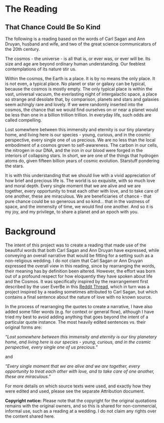 # The Reading

## That Chance Could Be So Kind

The following is a reading based on the words of Carl Sagan and Ann Druyan, husband and wife, and two of the great science communicators of the 20th century. 

The cosmos - the universe - is all that is, or ever was, or ever will be. Its size and age are beyond ordinary human understanding. Our feeblest contemplations of its nature stir us. 

Within the cosmos, the Earth is a place. It is by no means the only place. It is not even, a typical place. No planet or star or galaxy can be typical, because the cosmos is mostly empty. The only typical place is within the vast, universal vacuum, the everlasting night of intergalactic space, a place so strange and desolate that, by comparison, planets and stars and galaxies seem achingly rare and lovely. If we were randomly inserted into the cosmos, the chance that we would find ourselves on or near a planet would be less than one in a billion trillion trillion. In everyday life, such odds are called compelling. 

Lost somewhere between this immensity and eternity is our tiny planetary home, and living here is our species - young, curious, and in the cosmic perspective, every single one of us precious. We are no less than the local embodiment of a cosmos grown to self-awareness. The carbon in our cells, the nitrogen in our DNA, and the iron in our blood were forged in the interiors of collapsing stars. In short, we are one of the things that hydrogen atoms do, given fifteen billion years of cosmic evolution. Starstuff pondering the stars. 

It is with this understanding that we should live with a vivid appreciation of how brief and precious life is. The world is so exquisite, with so much love and moral depth. Every single moment that we are alive and we are together, every opportunity to treat each other with love, and to take care of one another, these are miraculous. We are beneficiaries of chance - that pure chance could be so generous and so kind… that in the vastness of space, and the immensity of time, we would find one another. And so it is my joy, and my privilege, to share a planet and an epoch with you. 


# Background

The intent of this project was to create a reading that made use of the beautiful words that both Carl Sagan and Ann Druyan have expressed, while conveying an overall narrative that would be fitting for a setting such as a non-religious wedding. I do not claim that Carl Sagan or Ann Druyan expressed the overall view in this reading, since by rearranging the words, their meaning has by definition been altered. However, the effort was born out of a profound respect for how eloquently they have spoken about life and the Cosmos. It was specifically inspired by the rearrangement first described by the user EverBe in this [Reddit Thread](https://www.reddit.com/r/weddingplanning/comments/957jdr/i_modified_the_carl_sagan_ceremony_reading_to/), which in turn was a project inspired by a reading sometimes attributed to Carl Sagan, but which contains a final sentence about the nature of love with no known source.

In the process of rearranging the quotes to create a narrative, I have also added some filler words (e.g. for context or general flow), although I have tried my best to avoid adding anything that goes beyond the intent of a particular quote instance. The most heavily edited sentences vs. their original forms are:

_“Lost somewhere between this immensity and eternity is our tiny planetary home, and living here is our species - young, curious, and in the cosmic perspective, every single one of us precious.”_

and

_“Every single moment that we are alive and we are together, every opportunity to treat each other with love, and to take care of one another, these are miraculous.”_

For more details on which source texts were used, and exactly how they were edited and used, please see the separate Attribution document. 
 

**Copyright notice:** Please note that the copyright for the original quotations remains with the original owners, and so this is shared for non-commercial, informal use, such as a reading at a wedding. I do not claim any rights over the content shared here. 
